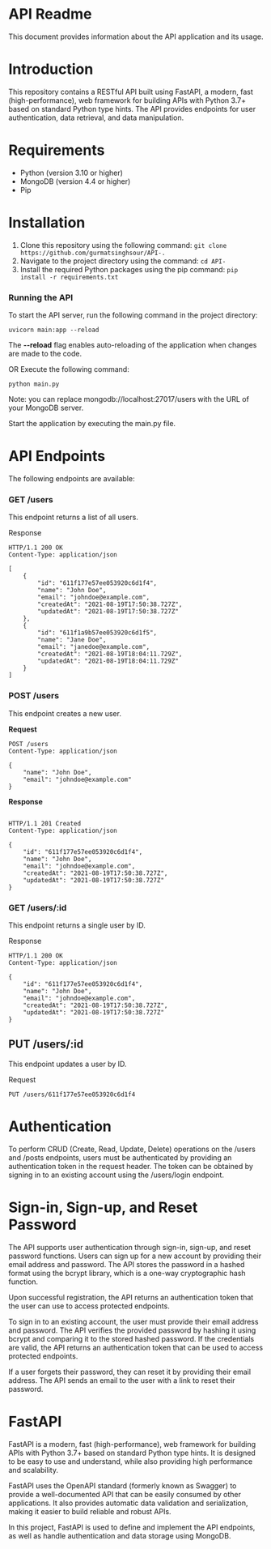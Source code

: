 # **API Readme**
This document provides information about the API application and its usage.

# Introduction
This repository contains a RESTful API built using FastAPI, a modern, fast (high-performance), web framework for building APIs with Python 3.7+ based on standard Python type hints. The API provides endpoints for user authentication, data retrieval, and data manipulation.

# Requirements

- Python (version 3.10 or higher)
- MongoDB (version 4.4 or higher)
- Pip

# Installation

1. Clone this repository using the following command:
```git clone https://github.com/gurmatsinghsour/API-.```
2. Navigate to the project directory using the command:
```cd API-```
3. Install the required Python packages using the pip command:
```pip install -r requirements.txt```

### **Running the API**
To start the API server, run the following command in the project directory:
``` 
uvicorn main:app --reload
```
The **--reload** flag enables auto-reloading of the application when changes are made to the code.

OR 
Execute the following command:
```
python main.py
```

Note: you can replace mongodb://localhost:27017/users with the URL of your MongoDB server.

Start the application by executing the main.py file.

# API Endpoints

The following endpoints are available:

### **GET /users**
This endpoint returns a list of all users.

Response
```
HTTP/1.1 200 OK
Content-Type: application/json

[
    {
        "id": "611f177e57ee053920c6d1f4",
        "name": "John Doe",
        "email": "johndoe@example.com",
        "createdAt": "2021-08-19T17:50:38.727Z",
        "updatedAt": "2021-08-19T17:50:38.727Z"
    },
    {
        "id": "611f1a9b57ee053920c6d1f5",
        "name": "Jane Doe",
        "email": "janedoe@example.com",
        "createdAt": "2021-08-19T18:04:11.729Z",
        "updatedAt": "2021-08-19T18:04:11.729Z"
    }
]
```
### **POST /users**

This endpoint creates a new user.

**Request**


```
POST /users
Content-Type: application/json

{
    "name": "John Doe",
    "email": "johndoe@example.com"
}

```

**Response**

```

HTTP/1.1 201 Created
Content-Type: application/json

{
    "id": "611f177e57ee053920c6d1f4",
    "name": "John Doe",
    "email": "johndoe@example.com",
    "createdAt": "2021-08-19T17:50:38.727Z",
    "updatedAt": "2021-08-19T17:50:38.727Z"
}

```
### **GET /users/:id**
This endpoint returns a single user by ID.

Response

```
HTTP/1.1 200 OK
Content-Type: application/json

{
    "id": "611f177e57ee053920c6d1f4",
    "name": "John Doe",
    "email": "johndoe@example.com",
    "createdAt": "2021-08-19T17:50:38.727Z",
    "updatedAt": "2021-08-19T17:50:38.727Z"
}

```

## **PUT /users/:id**
This endpoint updates a user by ID.

Request


```PUT /users/611f177e57ee053920c6d1f4```

# Authentication
To perform CRUD (Create, Read, Update, Delete) operations on the /users and /posts endpoints, users must be authenticated by providing an authentication token in the request header. The token can be obtained by signing in to an existing account using the /users/login endpoint.

# Sign-in, Sign-up, and Reset Password

The API supports user authentication through sign-in, sign-up, and reset password functions. Users can sign up for a new account by providing their email address and password. The API stores the password in a hashed format using the bcrypt library, which is a one-way cryptographic hash function.

Upon successful registration, the API returns an authentication token that the user can use to access protected endpoints.

To sign in to an existing account, the user must provide their email address and password. The API verifies the provided password by hashing it using bcrypt and comparing it to the stored hashed password. If the credentials are valid, the API returns an authentication token that can be used to access protected endpoints.

If a user forgets their password, they can reset it by providing their email address. The API sends an email to the user with a link to reset their password.

# FastAPI

FastAPI is a modern, fast (high-performance), web framework for building APIs with Python 3.7+ based on standard Python type hints. It is designed to be easy to use and understand, while also providing high performance and scalability.

FastAPI uses the OpenAPI standard (formerly known as Swagger) to provide a well-documented API that can be easily consumed by other applications. It also provides automatic data validation and serialization, making it easier to build reliable and robust APIs.

In this project, FastAPI is used to define and implement the API endpoints, as well as handle authentication and data storage using MongoDB.

